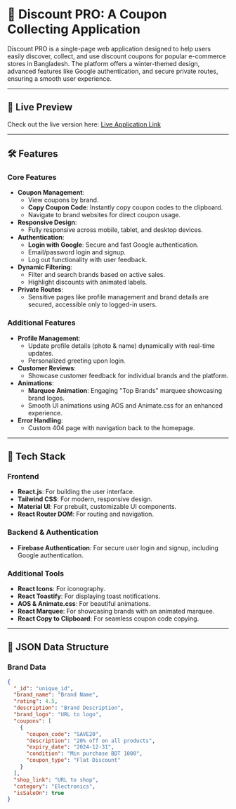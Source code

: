 # 📄 Discount PRO: A Coupon Collecting Application  

Discount PRO is a single-page web application designed to help users easily discover, collect, and use discount coupons for popular e-commerce stores in Bangladesh. The platform offers a winter-themed design, advanced features like Google authentication, and secure private routes, ensuring a smooth user experience.  

---  

## 🌟 Live Preview  
Check out the live version here: [Live Application Link](#)  

---  

## 🛠 Features  

### Core Features  
- **Coupon Management**:  
  - View coupons by brand.  
  - **Copy Coupon Code**: Instantly copy coupon codes to the clipboard.  
  - Navigate to brand websites for direct coupon usage.  
- **Responsive Design**:  
  - Fully responsive across mobile, tablet, and desktop devices.  
- **Authentication**:  
  - **Login with Google**: Secure and fast Google authentication.  
  - Email/password login and signup.  
  - Log out functionality with user feedback.  
- **Dynamic Filtering**:  
  - Filter and search brands based on active sales.  
  - Highlight discounts with animated labels.  
- **Private Routes**:  
  - Sensitive pages like profile management and brand details are secured, accessible only to logged-in users.  

### Additional Features  
- **Profile Management**:  
  - Update profile details (photo & name) dynamically with real-time updates.  
  - Personalized greeting upon login.  
- **Customer Reviews**:  
  - Showcase customer feedback for individual brands and the platform.  
- **Animations**:  
  - **Marquee Animation**: Engaging "Top Brands" marquee showcasing brand logos.  
  - Smooth UI animations using AOS and Animate.css for an enhanced experience.  
- **Error Handling**:  
  - Custom 404 page with navigation back to the homepage.  

---  

## 🔧 Tech Stack  

### Frontend  
- **React.js**: For building the user interface.  
- **Tailwind CSS**: For modern, responsive design.  
- **Material UI**: For prebuilt, customizable UI components.  
- **React Router DOM**: For routing and navigation.  

### Backend & Authentication  
- **Firebase Authentication**: For secure user login and signup, including Google authentication.  

### Additional Tools  
- **React Icons**: For iconography.  
- **React Toastify**: For displaying toast notifications.  
- **AOS & Animate.css**: For beautiful animations.  
- **React Marquee**: For showcasing brands with an animated marquee.  
- **React Copy to Clipboard**: For seamless coupon code copying.  

---  

## 📁 JSON Data Structure  

### Brand Data  
```json  
{  
  "_id": "unique_id",  
  "brand_name": "Brand Name",  
  "rating": 4.5,  
  "description": "Brand Description",  
  "brand_logo": "URL to logo",  
  "coupons": [  
    {  
      "coupon_code": "SAVE20",  
      "description": "20% off on all products",  
      "expiry_date": "2024-12-31",  
      "condition": "Min purchase BDT 1000",  
      "coupon_type": "Flat Discount"  
    }  
  ],  
  "shop_link": "URL to shop",  
  "category": "Electronics",  
  "isSaleOn": true  
}  
